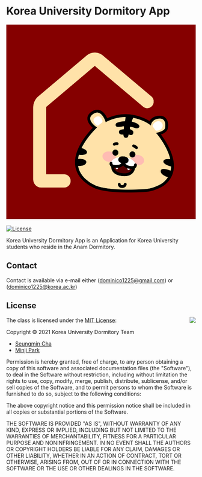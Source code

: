 # Korea University Dormitory App

<img src="./assets/icon.png" width=516 height=516/>

[![License](https://img.shields.io/badge/Licence-MIT-blue.svg)](https://github.com/Virtuso1225/Korea-Univ-Dormitory.App/blob/main/LICENSE)

Korea University Dormitory App is an Application for Korea University students who reside in the Anam Dormitory.

## Contact

Contact is available via e-mail either (dominico1225@gmail.com) or (dominico1225@korea.ac.kr)

## License

<img align="right" src="http://opensource.org/trademarks/opensource/OSI-Approved-License-100x137.png">

The class is licensed under the [MIT License](http://opensource.org/licenses/MIT):

Copyright &copy; 2021 Korea University Dormitory Team

- [Seungmin Cha](https://github.com/Virtuso1225)
- [Minji Park](https://github.com/GrowingGlowingMinji)

Permission is hereby granted, free of charge, to any person obtaining a copy of this software and associated documentation files (the "Software"), to deal in the Software without restriction, including without limitation the rights to use, copy, modify, merge, publish, distribute, sublicense, and/or sell copies of the Software, and to permit persons to whom the Software is furnished to do so, subject to the following conditions:

The above copyright notice and this permission notice shall be included in all copies or substantial portions of the Software.

THE SOFTWARE IS PROVIDED "AS IS", WITHOUT WARRANTY OF ANY KIND, EXPRESS OR IMPLIED, INCLUDING BUT NOT LIMITED TO THE WARRANTIES OF MERCHANTABILITY, FITNESS FOR A PARTICULAR PURPOSE AND NONINFRINGEMENT. IN NO EVENT SHALL THE AUTHORS OR COPYRIGHT HOLDERS BE LIABLE FOR ANY CLAIM, DAMAGES OR OTHER LIABILITY, WHETHER IN AN ACTION OF CONTRACT, TORT OR OTHERWISE, ARISING FROM, OUT OF OR IN CONNECTION WITH THE SOFTWARE OR THE USE OR OTHER DEALINGS IN THE SOFTWARE.
